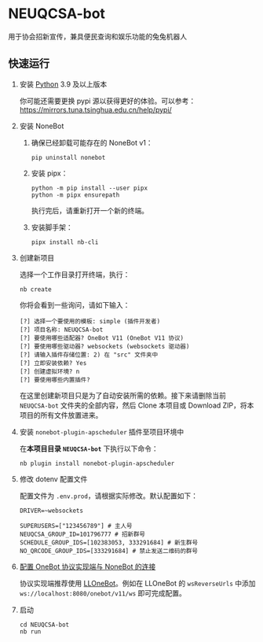 # NEUQCSA-bot
用于协会招新宣传，兼具便民查询和娱乐功能的兔兔机器人

## 快速运行

1. 安装 [Python](https://www.python.org/) 3.9 及以上版本

   你可能还需要更换 pypi 源以获得更好的体验。可以参考：https://mirrors.tuna.tsinghua.edu.cn/help/pypi/

2. 安装 NoneBot

   1. 确保已经卸载可能存在的 NoneBot v1：
      ```shell
      pip uninstall nonebot
      ```

   2. 安装 pipx：
      ```shell
      python -m pip install --user pipx
      python -m pipx ensurepath
      ```

      执行完后，请重新打开一个新的终端。

   3. 安装脚手架：
      ```shell
      pipx install nb-cli
      ```

3. 创建新项目

   选择一个工作目录打开终端，执行：
   ```shell
   nb create
   ```

   你将会看到一些询问，请如下输入：
   ```nb-cli
   [?] 选择一个要使用的模板: simple (插件开发者)
   [?] 项目名称: NEUQCSA-bot
   [?] 要使用哪些适配器? OneBot V11 (OneBot V11 协议)
   [?] 要使用哪些驱动器? websockets (websockets 驱动器)
   [?] 请输入插件存储位置: 2) 在 "src" 文件夹中
   [?] 立即安装依赖? Yes
   [?] 创建虚拟环境? n
   [?] 要使用哪些内置插件?
   ```

   在这里创建新项目只是为了自动安装所需的依赖。接下来请删除当前 `NEUQCSA-bot` 文件夹的全部内容，然后 Clone 本项目或 Download ZIP，将本项目的所有文件放置进来。

4. 安装 `nonebot-plugin-apscheduler` 插件至项目环境中

   在**本项目目录 `NEUQCSA-bot`** 下执行以下命令：

   ```shell
   nb plugin install nonebot-plugin-apscheduler
   ```

5. 修改 dotenv 配置文件

   配置文件为 `.env.prod`，请根据实际修改。默认配置如下：
   ```env
   DRIVER=~websockets
   
   SUPERUSERS=["123456789"] # 主人号
   NEUQCSA_GROUP_ID=101796777 # 招新群号
   SCHEDULE_GROUP_IDS=[102383053, 333291684] # 新生群号
   NO_QRCODE_GROUP_IDS=[333291684] # 禁止发送二维码的群号
   ```

6. [配置 OneBot 协议实现端与 NoneBot 的连接](https://onebot.adapters.nonebot.dev/docs/guide/setup/)

   协议实现端推荐使用 [LLOneBot](https://llonebot.com/zh-CN/guide/getting-started)。例如在 LLOneBot 的 `wsReverseUrls` 中添加 `ws://localhost:8080/onebot/v11/ws` 即可完成配置。

7. 启动
   ```shell
   cd NEUQCSA-bot
   nb run
   ```
